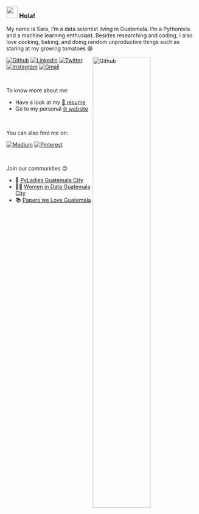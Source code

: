 
<!--img  alt="banner" src="https://github.com/montjoile/montjoile/blob/main/banner.jpg" />-->

### <img src="https://media.giphy.com/media/hvRJCLFzcasrR4ia7z/giphy.gif" width="30px"> Hola!


My name is Sara, I’m a data scientist living in Guatemala. I’m a Pythonista and a machine learning enthusiast. Besides researching and coding, I also love cooking, baking, and doing random unproductive things such as staring at my growing tomatoes 😅

<img width="55%" align="right" alt="Github" src="https://github.com/montjoile/montjoile/blob/main/image.svg" />

[![Github](https://img.shields.io/badge/-Github-330c83?style=flat&logo=Github&logoColor=white)](https://github.com/montjoile)
[![Linkedin](https://img.shields.io/badge/-LinkedIn-330c83?style=flat&logo=Linkedin&logoColor=white)](https://www.linkedin.com/in/sarairisgarcia)
[![Twitter](https://img.shields.io/badge/-Twitter-330c83?style=flat&logo=Twitter&logoColor=white)](https://twitter.com/montjoile)
[![Instagram](https://img.shields.io/badge/-Instagram-330c83?style=flat&labelColor=330c83&logo=instagram&logoColor=white)](https://www.instagram.com/sara_codes/)
[![Gmail](https://img.shields.io/badge/-Gmail-330c83?style=flat&logo=Gmail&logoColor=white)](mailto:sarairis.garcia@gmail.com)



&nbsp;

To know more about me:

* Have a look at my [📃 resume](https://montjoile.github.io/pdf/CV.pdf)
* Go to my personal [🌐 website](https://montjoile.github.io)

&nbsp;

You can also find me on:


[![Medium](https://img.shields.io/badge/-Medium-330c83?style=flat&logo=Medium&logoColor=white)](https://medium.com/@montjoile)
[![Pinterest](https://img.shields.io/badge/-Pinterest-330c83?style=flat&logo=Pinterest&logoColor=white)](https://pinterest.com/montjoile)


&nbsp;

Join our communities 😊

- 🐍 [PyLadies Guatemala City](https://twitter.com/pyladiesgtcity)
- 👩‍💻 [Women in Data Guatemala City](https://www.womenindata.org)
- 📚 [Papers we Love Guatemala](https://paperswelove.org)
